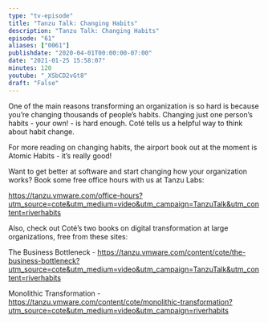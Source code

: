 ```yaml
---
type: "tv-episode"
title: "Tanzu Talk: Changing Habits"
description: "Tanzu Talk: Changing Habits"
episode: "61"
aliases: ["0061"]
publishdate: "2020-04-01T00:00:00-07:00"
date: "2021-01-25 15:58:07"
minutes: 120
youtube: "_XSbCD2vGt8"
draft: "False"
---
```


One of the main reasons transforming an organization is so hard is because you’re changing thousands of people’s habits. Changing just one person’s habits - your own! - is hard enough. Coté tells us a helpful way to think about habit change.

For more reading on changing habits, the airport book out at the moment is Atomic Habits - it’s really good!

Want to get better at software and start changing how your organization works? Book some free office hours with us at Tanzu Labs:

https://tanzu.vmware.com/office-hours?utm_source=cote&utm_medium=video&utm_campaign=TanzuTalk&utm_content=riverhabits

Also, check out Coté’s two books on digital transformation at large organizations, free from these sites:

The Business Bottleneck - https://tanzu.vmware.com/content/cote/the-business-bottleneck?utm_source=cote&utm_medium=video&utm_campaign=TanzuTalk&utm_content=riverhabits

Monolithic Transformation - https://tanzu.vmware.com/content/cote/monolithic-transformation?utm_source=cote&utm_medium=video&utm_campaign=riverhabits